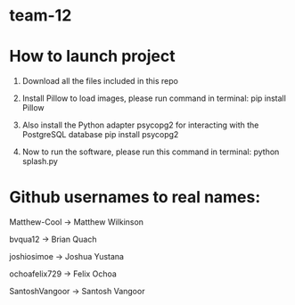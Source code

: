 # team-12

# How to launch project

1. Download all the files included in this repo
   
2. Install Pillow to load images, please run command in terminal:
pip install Pillow

3. Also install the Python adapter psycopg2 for interacting with the PostgreSQL database
pip install psycopg2

4. Now to run the software, please run this command in terminal:
python splash.py

# Github usernames to real names:
Matthew-Cool -> Matthew Wilkinson

bvqua12 -> Brian Quach

joshiosimoe -> Joshua Yustana

ochoafelix729 -> Felix Ochoa

SantoshVangoor -> Santosh Vangoor
